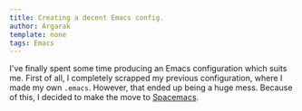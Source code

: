 ```yaml
---
title: Creating a decent Emacs config.
author: Argarak
template: none
tags: Emacs
---
```


I've finally spent some time producing an Emacs configuration which suits me. First of all, I completely scrapped my previous configuration, where I made my own `.emacs`. However, that ended up being a huge mess. Because of this, I decided to make the move to [Spacemacs](https://spacemacs.org/).
